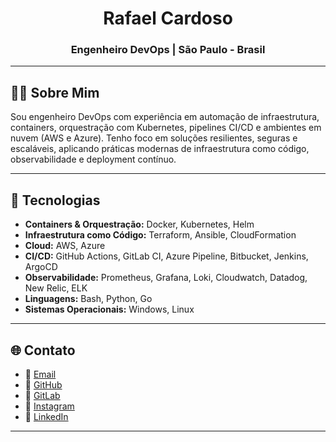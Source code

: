<h1 align="center">Rafael Cardoso</h1>
<h3 align="center">Engenheiro DevOps | São Paulo - Brasil</h3>

---

## 👨‍💻 Sobre Mim

Sou engenheiro DevOps com experiência em automação de infraestrutura, containers, orquestração com Kubernetes, pipelines CI/CD e ambientes em nuvem (AWS e Azure).
Tenho foco em soluções resilientes, seguras e escaláveis, aplicando práticas modernas de infraestrutura como código, observabilidade e deployment contínuo.

---

## 🧰 Tecnologias

- **Containers & Orquestração:** Docker, Kubernetes, Helm
- **Infraestrutura como Código:** Terraform, Ansible, CloudFormation
- **Cloud:** AWS, Azure
- **CI/CD:** GitHub Actions, GitLab CI, Azure Pipeline, Bitbucket, Jenkins, ArgoCD
- **Observabilidade:** Prometheus, Grafana, Loki, Cloudwatch, Datadog, New Relic, ELK
- **Linguagens:** Bash, Python, Go 
- **Sistemas Operacionais:** Windows, Linux

---

## 🌐 Contato

- 📧 [Email](rafael_cardoso_silva@hotmail.com) 
- 🔗 [GitHub](https://github.com/rafaelcardoso94)  
- 🔗 [GitLab](https://gitlab.com/rafaelcardoso94)  
- 🔗 [Instagram](https://instagram.com/_rcardoso94)  
- 🔗 [LinkedIn](https://www.linkedin.com/in/)

---
